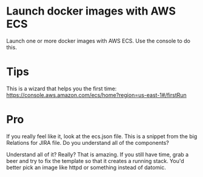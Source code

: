 
# Launch docker images with AWS ECS

Launch one or more docker images with AWS ECS. Use the console to do this.

# Tips

This is a wizard that helps you the first time: https://console.aws.amazon.com/ecs/home?region=us-east-1#/firstRun

# Pro

If you really feel like it, look at the ecs.json file. This is a snippet from the big Relations for JIRA file. Do you understand all of the components?

Understand all of it? Really? That is amazing. If you still have time, grab a beer and try to fix the template so that it creates a running stack. You'd better pick an image like httpd or something instead of datomic.
